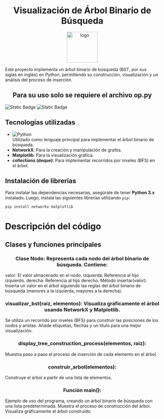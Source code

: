 <h1 align="center"> Visualización de Árbol Binario de Búsqueda </h1>
<p align="center">
  <img src="https://github.com/user-attachments/assets/f02d7b0b-d5d3-4363-9b06-eb4ce3d7c475" alt="logo" width="100" />
</p>

Este proyecto implementa un árbol binario de búsqueda (BST, por sus siglas en inglés) en Python, permitiendo su construcción, visualización y un análisis del proceso de inserción.

<h2 align="center"> Para su uso solo se requiere el archivo op.py </h2>

<img alt="Static Badge" src="https://img.shields.io/badge/build-EN%20PROCESO-yellow?logoColor=violet&label=STATUS">
<img alt="Static Badge" src="https://img.shields.io/badge/Marzo%202025-maker?label=UPDATE&color=0000FF">

## Tecnologías utilizadas

- ![Python](https://img.shields.io/badge/Python-3.12.14-blue?logo=python&logoColor=white)  
  Utilizado como lenguaje principal para implementar el árbol binario de búsqueda.
- **NetworkX**: Para la creación y manipulación de grafos.
- **Matplotlib**: Para la visualización gráfica.
- **collections (deque)**: Para implementar recorridos por niveles (BFS) en el árbol.


## Instalación de librerías

Para instalar las dependencias necesarias, asegúrate de tener **Python 3.x** instalado. Luego, instala las siguientes librerías utilizando `pip`:

```bash
pip install networkx matplotlib
```
# Descripción del código
## Clases y funciones principales
<h3 align="center">Clase Nodo: Representa cada nodo del árbol binario de búsqueda. Contiene:</h3>

  valor: El valor almacenado en el nodo.
  izquierda: Referencia al hijo izquierdo.
  derecha: Referencia al hijo derecho.
  Método insertar(valor): Inserta un valor en el árbol siguiendo las reglas del árbol binario de búsqueda (menores a la izquierda, mayores a la derecha).

<h3 align="center">visualizar_bst(raiz, elementos): Visualiza gráficamente el árbol usando NetworkX y Matplotlib.</h3>

  Se utiliza un recorrido por niveles (BFS) para construir las posiciones de los nodos y aristas.
  Añade etiquetas, flechas y un título para una mejor visualización.

<h3 align="center">display_tree_construction_process(elementos, raiz): </h3>
  Muestra paso a paso el proceso de inserción de cada elemento en el árbol.

<h3 align="center">construir_arbol(elementos): </h3>
  Construye el árbol a partir de una lista de elementos.

<h3 align="center">Función main(): </h3>
  Ejemplo de uso del programa, creando un árbol binario de búsqueda con una lista predeterminada.
  Muestra el proceso de construcción del árbol.
  Visualiza gráficamente el árbol construido.
